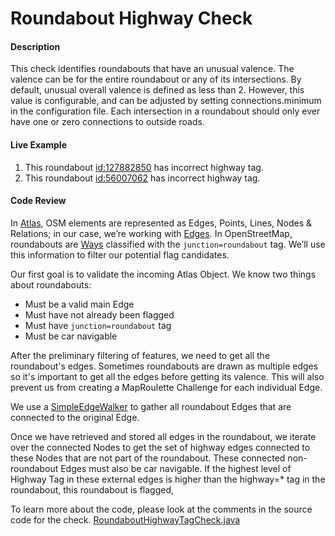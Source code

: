 # Roundabout Highway Check

#### Description

This check identifies roundabouts that have an unusual valence.
The valence can be for the entire roundabout or any of its intersections.
By default, unusual overall valence is
defined as less than 2. However, this value is configurable, and can be
adjusted by setting connections.minimum in the configuration file.
Each intersection in a roundabout should only ever have one or zero connections to outside roads. 

#### Live Example
1) This roundabout [id:127882850](https://www.openstreetmap.org/way/127882850) has incorrect highway tag.
2) This roundabout [id:56007062](https://www.openstreetmap.org/way/56007062) has incorrect highway tag.

#### Code Review

In [Atlas](https://github.com/osmlab/atlas), OSM elements are represented as Edges, Points, Lines, 
Nodes & Relations; in our case, we’re working with [Edges](https://github.com/osmlab/atlas/blob/dev/src/main/java/org/openstreetmap/atlas/geography/atlas/items/Edge.java).
In OpenStreetMap, roundabouts are [Ways](https://wiki.openstreetmap.org/wiki/Way) classified with
the `junction=roundabout` tag. We’ll use this information to filter our potential flag candidates.

Our first goal is to validate the incoming Atlas Object. We know two things about roundabouts:
* Must be a valid main Edge
* Must have not already been flagged
* Must have `junction=roundabout` tag
* Must be car navigable

After the preliminary filtering of features, we need to get all the roundabout's edges. Sometimes
roundabouts are drawn as multiple edges so it's important to get all the edges before getting its
valence. This will also prevent us from creating a MapRoulette Challenge for each individual Edge.

We use a
[SimpleEdgeWalker](https://github.com/osmlab/atlas/blob/dev/src/main/java/org/openstreetmap/atlas/geography/atlas/walker/SimpleEdgeWalker.java)
to gather all roundabout Edges that are connected to the original Edge. 

Once we have retrieved and stored all edges in the roundabout, we iterate over the connected Nodes to get the set of highway edges connected to these Nodes that are not part of the roundabout. These connected non-roundabout Edges must also be car navigable. 
If the highest level of Highway Tag in these external edges is higher than the highway=* tag in the roundabout, this roundabout is flagged, 

To learn more about the code, please look at the comments in the source code for the check.
[RoundaboutHighwayTagCheck.java](../../src/main/java/org/openstreetmap/atlas/checks/validation/linear/edges/RoundaboutHighwayTagCheck.java)
